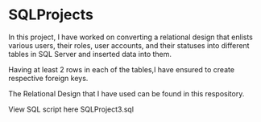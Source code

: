 # SQLProjects

In this project, I have worked on converting a relational design that enlists various users, their roles, user accounts, and their statuses into different tables in SQL Server and inserted data into them.

Having at least 2 rows in each of the tables,I have ensured to create respective foreign keys.

The Relational Design that I have used can be found in this respository.

View SQL script here
SQLProject3.sql
